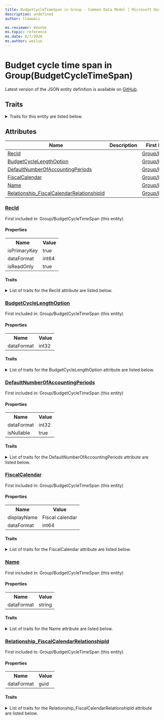 ```yaml
---
title: BudgetCycleTimeSpan in Group - Common Data Model | Microsoft Docs
description: undefined
author: llawwaii

ms.reviewer: deonhe
ms.topic: reference
ms.date: 8/7/2020
ms.author: weiluo
---
```


# Budget cycle time span in Group(BudgetCycleTimeSpan)

  
 Latest version of the JSON entity definition is available on <a href="https://github.com/Microsoft/CDM/tree/master/schemaDocuments/core/operationsCommon/Tables/Finance/Budget/Group/BudgetCycleTimeSpan.cdm.json" target="_blank">GitHub</a>.  

## Traits

<details>
<summary>Traits for this entity are listed below.  
</summary>

**is.identifiedBy**  
  names a specifc identity attribute to use with an entity  <table><tr><th>Parameter</th><th>Value</th><th>Data type</th><th>Explanation</th></tr><tr><td>attribute</td><td>[BudgetCycleTimeSpan/(resolvedAttributes)/RecId](#RecId)</td><td>attribute</td><td></td></tr></table>

**is.CDM.entityVersion**  
  <table><tr><th>Parameter</th><th>Value</th><th>Data type</th><th>Explanation</th></tr><tr><td>versionNumber</td><td>"1.1"</td><td>string</td><td>semantic version number of the entity</td></tr></table>

**is.application.releaseVersion**  
  <table><tr><th>Parameter</th><th>Value</th><th>Data type</th><th>Explanation</th></tr><tr><td>releaseVersion</td><td>"10.0.13.0"</td><td>string</td><td>semantic version number of the application introducing this entity</td></tr></table>

**is.localized.displayedAs**  
  Holds the list of language specific display text for an object.  <table><tr><th>Parameter</th><th>Value</th><th>Data type</th><th>Explanation</th></tr><tr><td>localizedDisplayText</td><td><table><tr><th>languageTag</th><th>displayText</th></tr><tr><td>en</td><td>Budget cycle time span</td></tr></table></td><td>entity</td><td>a reference to the constant entity holding the list of localized text</td></tr></table>

</details>

## Attributes

|Name|Description|First Included in Instance|
|---|---|---|
|[RecId](#RecId)||<a href="BudgetCycleTimeSpan.md" target="_blank">Group/BudgetCycleTimeSpan</a>|
|[BudgetCycleLengthOption](#BudgetCycleLengthOption)||<a href="BudgetCycleTimeSpan.md" target="_blank">Group/BudgetCycleTimeSpan</a>|
|[DefaultNumberOfAccountingPeriods](#DefaultNumberOfAccountingPeriods)||<a href="BudgetCycleTimeSpan.md" target="_blank">Group/BudgetCycleTimeSpan</a>|
|[FiscalCalendar](#FiscalCalendar)||<a href="BudgetCycleTimeSpan.md" target="_blank">Group/BudgetCycleTimeSpan</a>|
|[Name](#Name)||<a href="BudgetCycleTimeSpan.md" target="_blank">Group/BudgetCycleTimeSpan</a>|
|[Relationship_FiscalCalendarRelationshipId](#Relationship_FiscalCalendarRelationshipId)||<a href="BudgetCycleTimeSpan.md" target="_blank">Group/BudgetCycleTimeSpan</a>|

### <a href=#RecId name="RecId">RecId</a>

First included in: Group/BudgetCycleTimeSpan (this entity)  

#### Properties

<table><tr><th>Name</th><th>Value</th></tr><tr><td>isPrimaryKey</td><td>true</td></tr><tr><td>dataFormat</td><td>int64</td></tr><tr><td>isReadOnly</td><td>true</td></tr></table>

#### Traits

<details>
<summary>List of traits for the RecId attribute are listed below.</summary>

**is.dataFormat.integer**  
**is.dataFormat.big**  
**is.identifiedBy**  
names a specifc identity attribute to use with an entity  <table><tr><th>Parameter</th><th>Value</th><th>Data type</th><th>Explanation</th></tr><tr><td>attribute</td><td>[BudgetCycleTimeSpan/(resolvedAttributes)/RecId](#RecId)</td><td>attribute</td><td></td></tr></table>

**is.readOnly**  
**is.dataFormat.integer**  
**is.dataFormat.big**  
</details>

### <a href=#BudgetCycleLengthOption name="BudgetCycleLengthOption">BudgetCycleLengthOption</a>

First included in: Group/BudgetCycleTimeSpan (this entity)  

#### Properties

<table><tr><th>Name</th><th>Value</th></tr><tr><td>dataFormat</td><td>int32</td></tr></table>

#### Traits

<details>
<summary>List of traits for the BudgetCycleLengthOption attribute are listed below.</summary>

**is.dataFormat.integer**  
**is.dataFormat.integer**  
</details>

### <a href=#DefaultNumberOfAccountingPeriods name="DefaultNumberOfAccountingPeriods">DefaultNumberOfAccountingPeriods</a>

First included in: Group/BudgetCycleTimeSpan (this entity)  

#### Properties

<table><tr><th>Name</th><th>Value</th></tr><tr><td>dataFormat</td><td>int32</td></tr><tr><td>isNullable</td><td>true</td></tr></table>

#### Traits

<details>
<summary>List of traits for the DefaultNumberOfAccountingPeriods attribute are listed below.</summary>

**is.dataFormat.integer**  
**is.nullable**  
The attribute value may be set to NULL.  

**is.dataFormat.integer**  
</details>

### <a href=#FiscalCalendar name="FiscalCalendar">FiscalCalendar</a>

First included in: Group/BudgetCycleTimeSpan (this entity)  

#### Properties

<table><tr><th>Name</th><th>Value</th></tr><tr><td>displayName</td><td>Fiscal calendar</td></tr><tr><td>dataFormat</td><td>int64</td></tr></table>

#### Traits

<details>
<summary>List of traits for the FiscalCalendar attribute are listed below.</summary>

**is.dataFormat.integer**  
**is.dataFormat.big**  
**is.localized.displayedAs**  
Holds the list of language specific display text for an object.  <table><tr><th>Parameter</th><th>Value</th><th>Data type</th><th>Explanation</th></tr><tr><td>localizedDisplayText</td><td><table><tr><th>languageTag</th><th>displayText</th></tr><tr><td>en</td><td>Fiscal calendar</td></tr></table></td><td>entity</td><td>a reference to the constant entity holding the list of localized text</td></tr></table>

**is.dataFormat.integer**  
**is.dataFormat.big**  
</details>

### <a href=#Name name="Name">Name</a>

First included in: Group/BudgetCycleTimeSpan (this entity)  

#### Properties

<table><tr><th>Name</th><th>Value</th></tr><tr><td>dataFormat</td><td>string</td></tr></table>

#### Traits

<details>
<summary>List of traits for the Name attribute are listed below.</summary>

**is.dataFormat.character**  
**is.dataFormat.big**  
**is.dataFormat.array**  
**is.dataFormat.character**  
**is.dataFormat.array**  
</details>

### <a href=#Relationship_FiscalCalendarRelationshipId name="Relationship_FiscalCalendarRelationshipId">Relationship_FiscalCalendarRelationshipId</a>

First included in: Group/BudgetCycleTimeSpan (this entity)  

#### Properties

<table><tr><th>Name</th><th>Value</th></tr><tr><td>dataFormat</td><td>guid</td></tr></table>

#### Traits

<details>
<summary>List of traits for the Relationship_FiscalCalendarRelationshipId attribute are listed below.</summary>

**is.dataFormat.character**  
**is.dataFormat.big**  
**is.dataFormat.array**  
**is.dataFormat.guid**  
**means.identity.entityId**  
**is.linkedEntity.identifier**  
Marks the attribute(s) that hold foreign key references to a linked (used as an attribute) entity. This attribute is added to the resolved entity to enumerate the referenced entities.  <table><tr><th>Parameter</th><th>Value</th><th>Data type</th><th>Explanation</th></tr><tr><td>entityReferences</td><td><table><tr><th>entityReference</th><th>attributeReference</th></tr><tr><td><a href="../../Ledger/Reference/FiscalCalendar.md" target="_blank">/core/operationsCommon/Tables/Finance/Ledger/Reference/FiscalCalendar.cdm.json/FiscalCalendar</a></td><td><a href="../../Ledger/Reference/FiscalCalendar.md#RecId" target="_blank">RecId</a></td></tr></table></td><td>entity</td><td>a reference to the constant entity holding the list of entity references</td></tr></table>

**is.dataFormat.guid**  
**is.dataFormat.character**  
**is.dataFormat.array**  
</details>
